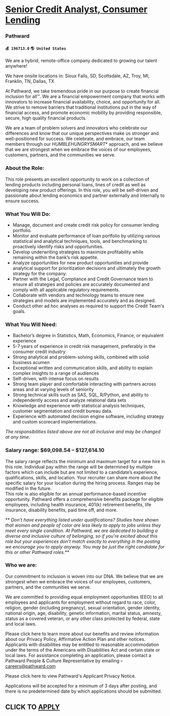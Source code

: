 # [Senior Credit Analyst, Consumer Lending](https://www.remotewlb.com/apply/senior-credit-analyst-consumer-lending-87255)  
### Pathward  
#### `💰 196713.0` `🌎 United States`  

We are a hybrid, remote-office company dedicated to growing our talent anywhere!

We have onsite locations in: Sioux Falls, SD, Scottsdale, AZ, Troy, MI, Franklin, TN, Dallas, TX

At Pathward, we take tremendous pride in our purpose to create financial inclusion for all™. We are a financial empowerment company that works with innovators to increase financial availability, choice, and opportunity for all. We strive to remove barriers that traditional institutions put in the way of financial access, and promote economic mobility by providing responsible, secure, high quality financial products.

We are a team of problem solvers and innovators who celebrate our differences and know that our unique perspectives make us stronger and well-positioned for success. We celebrate, and embrace, our team members through our ***HUMBLE*HUNGRY*SMART** approach, and we believe that we are strongest when we embrace the voices of our employees, customers, partners, and the communities we serve.

### About the Role:

This role presents an excellent opportunity to work on a collection of lending products including personal loans, lines of credit as well as developing new product offerings. In this role, you will be self-driven and passionate about lending economics and partner externally and internally to ensure success.

### What You Will Do:

  * Manage, document and create credit risk policy for consumer lending portfolio.
  * Monitor and evaluate performance of loan portfolio by utilizing various statistical and analytical techniques, tools, and benchmarking to proactively identify risks and opportunities.
  * Develop underwriting strategies to maximize profitability while remaining within the bank’s risk appetite.
  * Analyze opportunities for new product opportunities and provide analytical support for prioritization decisions and ultimately the growth strategy for the company.
  * Partner with the Legal, Compliance and Credit Governance team to ensure all strategies and policies are accurately documented and comply with all applicable regulatory requirements.
  * Collaborate with vendors and technology teams to ensure new strategies and models are implemented accurately and as designed.
  * Conduct other ad hoc analyses as required to support the Credit Team's goals.

### What You Will Need:

  * Bachelor’s degree in Statistics, Math, Economics, Finance, or equivalent experience
  * 5-7 years of experience in credit risk management, preferably in the consumer credit industry
  * Strong analytical and problem-solving skills, combined with solid business acumen
  * Exceptional written and communication skills, and ability to explain complex insights to a range of audiences
  * Self-driven, with intense focus on results
  * Strong team player and comfortable interacting with partners across areas and at varying levels of seniority
  * Strong technical skills such as SAS, SQL, R/Python, and ability to independently access and analyze relational data sets
  * Knowledge and experience with statistical analysis techniques, customer segmentation and credit bureau data.
  * Experience with automated decision engine software, including strategy and custom scorecard implementations.

 _The responsibilities listed above are not all inclusive and may be changed at any time._

### Salary range: $69,098.54 – $127,614.10

The salary range reflects the minimum and maximum target for a new hire in this role. Individual pay within the range will be determined by multiple factors which can include but are not limited to a candidate’s experience, qualifications, skills, and location. Your recruiter can share more about the specific salary for your location during the hiring process. Ranges may be modified in the future.  
This role is also eligible for an annual performance-based incentive opportunity. Pathward offers a comprehensive benefits package for eligible employees, including health insurance, 401(k) retirement benefits, life insurance, disability benefits, paid time off, and more.

 ** _Don’t have everything listed under qualifications? Studies have shown that women and people of color are less likely to apply to jobs unless they meet every single condition. At Pathward, we are dedicated to building a diverse and inclusive culture of belonging, so if you’re excited about this role but your experiences don’t match exactly to everything in the posting we encourage you to apply anyway. You may be just the right candidate for this or other Pathward roles._**

### Who we are:

Our commitment to inclusion is woven into our DNA. We believe that we are strongest when we embrace the voices of our employees, customers, partners, and the communities we serve.

We are committed to providing equal employment opportunities (EEO) to all employees and applicants for employment without regard to race, color, religion, gender (including pregnancy), sexual orientation, gender identity, national origin, age, disability, genetic information, marital status, amnesty, status as a covered veteran, or any other class protected by federal, state and local laws.

Please click here to learn more about our benefits and review information about our Privacy Policy, Affirmative Action Plan and other notices. Applicants with disabilities may be entitled to reasonable accommodation under the terms of the Americans with Disabilities Act and certain state or local laws. For assistance completing an application, please contact a Pathward People & Culture Representative by emailing – careers@pathward.com

Please click here to view Pathward's Applicant Privacy Notice.

Applications will be accepted for a minimum of 3 days after posting, and there is no predetermined date by which applications should be submitted.

  
## CLICK TO [APPLY](https://www.remotewlb.com/apply/senior-credit-analyst-consumer-lending-87255)

